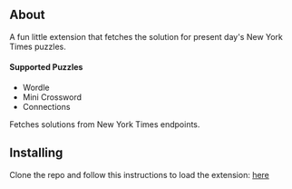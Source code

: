 ## About
A fun little extension that fetches the solution for present day's New York Times puzzles.
#### Supported Puzzles
- Wordle
- Mini Crossword
- Connections

Fetches solutions from New York Times endpoints.

## Installing
Clone the repo and follow this instructions to load the extension: [here](https://developer.chrome.com/docs/extensions/get-started/tutorial/hello-world#load-unpacked)
